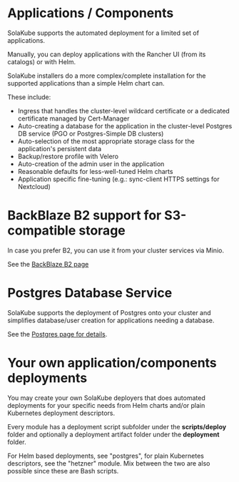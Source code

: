 # Applications / Components

SolaKube supports the automated deployment for a limited set of applications.

Manually, you can deploy applications with the Rancher UI (from its catalogs) or with Helm.

SolaKube installers do a more complex/complete installation for the supported applications than a simple Helm chart can. 

These include:
- Ingress that handles the cluster-level wildcard certificate or a dedicated certificate managed by Cert-Manager
- Auto-creating a database for the application in the cluster-level Postgres DB service (PGO or Postgres-Simple DB clusters)
- Auto-selection of the most appropriate storage class for the application's persistent data
- Backup/restore profile with Velero
- Auto-creation of the admin user in the application
- Reasonable defaults for less-well-tuned Helm charts
- Application specific fine-tuning (e.g.: sync-client HTTPS settings for Nextcloud) 

# BackBlaze B2 support for S3-compatible storage

In case you prefer B2, you can use it from your cluster services via Minio.

See the [BackBlaze B2 page](backblaze-b2-s3-storage.md)

# Postgres Database Service

SolaKube supports the deployment of Postgres onto your cluster and simplifies database/user creation for applications needing a database.  

See the [Postgres page for details](postgres.md). 

# Your own application/components deployments

You may create your own SolaKube deployers that does automated deployments for your specific needs from Helm charts and/or plain Kubernetes deployment descriptors. 

Every module has a deployment script subfolder under the **scripts/deploy** folder and optionally a deployment artifact folder under the **deployment** folder. 

For Helm based deployments, see "postgres", for plain Kubernetes descriptors, see the "hetzner" module. Mix between the two are also possible since these are Bash scripts.